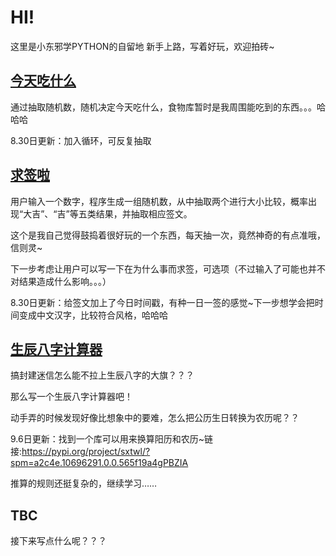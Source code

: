 # HI!

这里是小东邪学PYTHON的自留地
新手上路，写着好玩，欢迎拍砖~

## [今天吃什么](https://github.com/xiaodongxie-801/JustForFun-python/blob/master/%E4%BB%8A%E5%A4%A9%E5%90%83%E4%BB%80%E4%B9%88.py)

通过抽取随机数，随机决定今天吃什么，食物库暂时是我周围能吃到的东西。。。哈哈哈

8.30日更新：加入循环，可反复抽取

## [求签啦](https://github.com/xiaodongxie-801/JustForFun-python/blob/master/%E7%AE%80%E5%8D%95%E7%9A%84%E6%B1%82%E7%AD%BE%E5%B0%8F%E7%A8%8B%E5%BA%8F.py)

用户输入一个数字，程序生成一组随机数，从中抽取两个进行大小比较，概率出现“大吉”、“吉”等五类结果，并抽取相应签文。

这个是我自己觉得鼓捣着很好玩的一个东西，每天抽一次，竟然神奇的有点准哦，信则灵~

下一步考虑让用户可以写一下在为什么事而求签，可选项（不过输入了可能也并不对结果造成什么影响。。。）

8.30日更新：给签文加上了今日时间戳，有种一日一签的感觉~下一步想学会把时间变成中文汉字，比较符合风格，哈哈哈

## [生辰八字计算器](https://github.com/xiaodongxie-801/JustForFun-python/blob/master/%E7%94%9F%E8%BE%B0%E5%85%AB%E5%AD%97%E6%8D%A2%E7%AE%97%E5%99%A8)

搞封建迷信怎么能不拉上生辰八字的大旗？？？

那么写一个生辰八字计算器吧！

动手弄的时候发现好像比想象中的要难，怎么把公历生日转换为农历呢？？

9.6日更新：找到一个库可以用来换算阳历和农历~链接:https://pypi.org/project/sxtwl/?spm=a2c4e.10696291.0.0.565f19a4gPBZIA

推算的规则还挺复杂的，继续学习……

## TBC

接下来写点什么呢？？？
